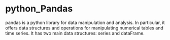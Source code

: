 # python_Pandas
pandas is a python library for data manipulation and analysis. In particular, it offers data structures and operations for manipulating numerical tables and time series. It has two main data structures: series and dataFrame.
